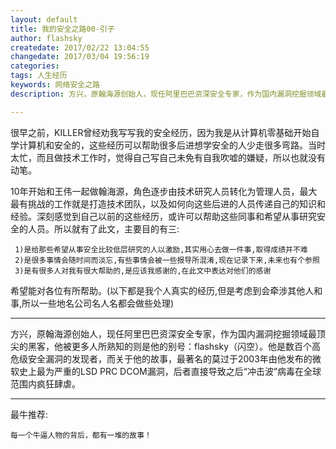 ```yaml
---
layout: default
title: 我的安全之路00-引子
author: flashsky
createdate: 2017/02/22 13:04:55
changedate: 2017/03/04 19:56:19
categories:
tags: 人生经历
keywords: 网络安全之路
description: 方兴，原翰海源创始人，现任阿里巴巴资深安全专家，作为国内漏洞挖掘领域最顶尖的黑客，他被更多人所熟知的则是他的别号：flashsky（闪空）。他是数百个高危级安全漏洞的发现者，而关于他的故事，最著名的莫过于2003

---
```


很早之前，KILLER曾经劝我写写我的安全经历，因为我是从计算机零基础开始自学计算机和安全的，这些经历可以帮助很多后进想学安全的人少走很多弯路。当时太忙，而且做技术工作时，觉得自己写自己未免有自我吹嘘的嫌疑，所以也就没有动笔。

10年开始和王伟一起做翰海源，角色逐步由技术研究人员转化为管理人员，最大最有挑战的工作就是打造技术团队，以及如何向这些后进的人员传递自己的知识和经验。深刻感觉到自己以前的这些经历，或许可以帮助这些同事和希望从事研究安全的人员。所以就有了此文，主要目的有三:

	 1)是给那些希望从事安全比较低层研究的人以激励,其实用心去做一件事,取得成绩并不难
	 2)是很多事情会随时间而淡忘,有些事情会被一些报导所混淆,现在记录下来,未来也有个参照
	 3)是有很多人对我有很大帮助的,是应该我感谢的,在此文中表达对他们的感谢

希望能对各位有所帮助。(以下都是我个人真实的经历,但是考虑到会牵涉其他人和事,所以一些地名公司名人名都会做些处理) 

----

方兴，原翰海源创始人，现任阿里巴巴资深安全专家，作为国内漏洞挖掘领域最顶尖的黑客，他被更多人所熟知的则是他的别号：flashsky（闪空）。他是数百个高危级安全漏洞的发现者，而关于他的故事，最著名的莫过于2003年由他发布的微软史上最为严重的LSD PRC DCOM漏洞，后者直接导致之后“冲击波”病毒在全球范围内疯狂肆虐。

----

最牛推荐:

	每一个牛逼人物的背后，都有一堆的故事！


